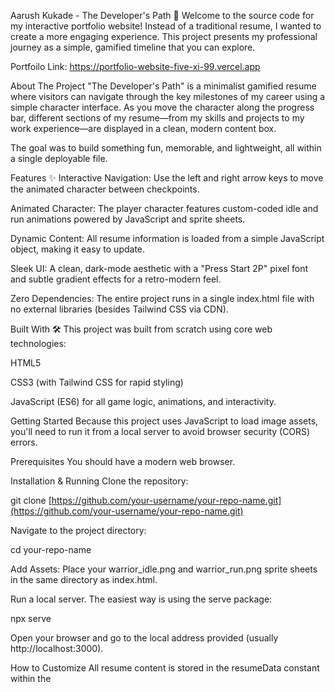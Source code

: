 Aarush Kukade - The Developer's Path 🚀
Welcome to the source code for my interactive portfolio website! Instead of a traditional resume, I wanted to create a more engaging experience. This project presents my professional journey as a simple, gamified timeline that you can explore.

Portfoilo Link: https://portfolio-website-five-xi-99.vercel.app

About The Project
"The Developer's Path" is a minimalist gamified resume where visitors can navigate through the key milestones of my career using a simple character interface. As you move the character along the progress bar, different sections of my resume—from my skills and projects to my work experience—are displayed in a clean, modern content box.

The goal was to build something fun, memorable, and lightweight, all within a single deployable file.

Features ✨
Interactive Navigation: Use the left and right arrow keys to move the animated character between checkpoints.

Animated Character: The player character features custom-coded idle and run animations powered by JavaScript and sprite sheets.

Dynamic Content: All resume information is loaded from a simple JavaScript object, making it easy to update.

Sleek UI: A clean, dark-mode aesthetic with a "Press Start 2P" pixel font and subtle gradient effects for a retro-modern feel.

Zero Dependencies: The entire project runs in a single index.html file with no external libraries (besides Tailwind CSS via CDN).

Built With 🛠️
This project was built from scratch using core web technologies:

HTML5

CSS3 (with Tailwind CSS for rapid styling)

JavaScript (ES6) for all game logic, animations, and interactivity.

Getting Started
Because this project uses JavaScript to load image assets, you'll need to run it from a local server to avoid browser security (CORS) errors.

Prerequisites
You should have a modern web browser.

Installation & Running
Clone the repository:

git clone [https://github.com/your-username/your-repo-name.git](https://github.com/your-username/your-repo-name.git)

Navigate to the project directory:

cd your-repo-name

Add Assets: Place your warrior_idle.png and warrior_run.png sprite sheets in the same directory as index.html.

Run a local server. The easiest way is using the serve package:

npx serve

Open your browser and go to the local address provided (usually http://localhost:3000).

How to Customize
All resume content is stored in the resumeData constant within the <script> tag in index.html. You can easily edit the title and content for each section to update the portfolio with your own information.

